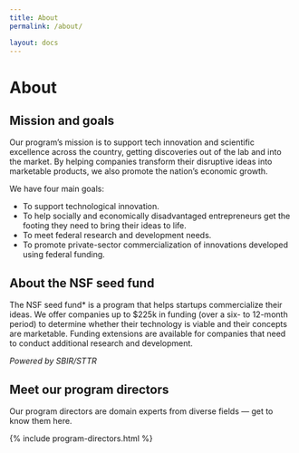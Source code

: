 ```yaml
---
title: About
permalink: /about/

layout: docs
---
```


# About

## Mission and goals

Our program’s mission is to support tech innovation and scientific excellence across the country, getting discoveries out of the lab and into the market. By helping companies transform their disruptive ideas into marketable products, we also promote the nation’s economic growth.

We have four main goals:
- To support technological innovation.
- To help socially and economically disadvantaged entrepreneurs get the footing they need to bring their ideas to life.
- To meet federal research and development needs.
- To promote private-sector commercialization of innovations developed using federal funding.

## About the NSF seed fund

The NSF seed fund* is a program that helps startups commercialize their ideas. We offer companies up to $225k in funding (over a six- to 12-month period) to determine whether their technology is viable and their concepts are marketable. Funding extensions are available for companies that need to conduct additional research and development.


*Powered by SBIR/STTR*

## Meet our program directors
Our program directors are domain experts from diverse fields — get to know them here.

{% include program-directors.html %}
